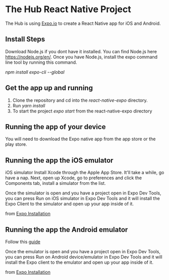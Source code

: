 # The Hub React Native Project
The Hub is using [Expo.io](https://expo.io/learn) to create a React Native app for iOS and Android. 

Install Steps 
--
Download Node.js if you dont have it installed.  You can find Node.js here https://nodejs.org/en/. 
Once you have Node.js, install the expo command line tool by running this command.


*npm install expo-cli --global*



Get the app up and running
--
1. Clone the repository and cd into the _react-native-expo_ directory.
2. Run _yarn install_ 
3. To start the project _expo start_ from the react-native-expo directory


Running the app of your device
--

You will need to download the Expo native app from the app store or the play store.

Running the app the iOS emulator 
 --
 iOS simulator
 Install Xcode through the Apple App Store. It'll take a while, go have a nap. Next, open up Xcode, go to preferences and click the Components tab, install a simulator from the list.
 

 Once the simulator is open and you have a project open in Expo Dev Tools, you can press Run on iOS simulator in Expo Dev Tools and it will install the Expo Client to the simulator and open up your app inside of it.
 
 from [Expo Installation](https://docs.expo.io/versions/latest/introduction/installation)
 
 
 Running the app the Android emulator 
  --
  Follow this [guide](https://docs.expo.io/versions/latest/workflow/android-studio-emulator.html)
  
Once the emulator is open and you have a project open in Expo Dev Tools, you can press Run on Android device/emulator in Expo Dev Tools and it will install the Expo client to the emulator and open up your app inside of it.

 from [Expo Installation](https://docs.expo.io/versions/latest/introduction/installation)